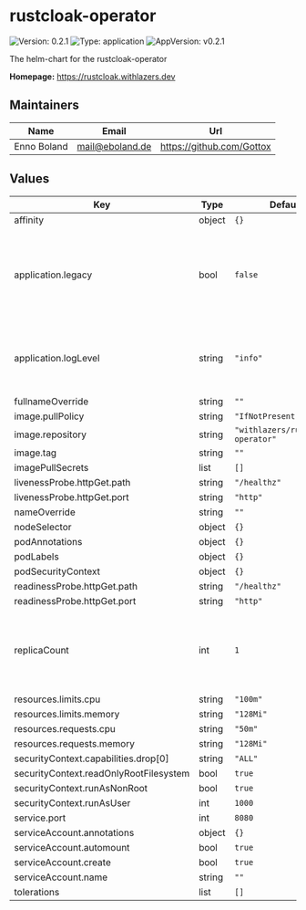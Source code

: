 # rustcloak-operator

![Version: 0.2.1](https://img.shields.io/badge/Version-0.2.1-informational?style=flat-square) ![Type: application](https://img.shields.io/badge/Type-application-informational?style=flat-square) ![AppVersion: v0.2.1](https://img.shields.io/badge/AppVersion-v0.2.1-informational?style=flat-square)

The helm-chart for the rustcloak-operator

**Homepage:** <https://rustcloak.withlazers.dev>

## Maintainers

| Name | Email | Url |
| ---- | ------ | --- |
| Enno Boland | <mail@eboland.de> | <https://github.com/Gottox> |

## Values

| Key | Type | Default | Description |
|-----|------|---------|-------------|
| affinity | object | `{}` |  |
| application.legacy | bool | `false` | enable legacy support. Before enabling, please consult [legacy support section](https://rustcloak.withlazers.dev/configuration/legacy-mode.html) of the rustcloak documentation. |
| application.logLevel | string | `"info"` | one of error, warn, info, debug, trace. Also supports the [env_logger format](https://docs.rs/env_logger/latest/env_logger/#enabling-logging) |
| fullnameOverride | string | `""` |  |
| image.pullPolicy | string | `"IfNotPresent"` |  |
| image.repository | string | `"withlazers/rustcloak-operator"` |  |
| image.tag | string | `""` |  |
| imagePullSecrets | list | `[]` |  |
| livenessProbe.httpGet.path | string | `"/healthz"` |  |
| livenessProbe.httpGet.port | string | `"http"` |  |
| nameOverride | string | `""` |  |
| nodeSelector | object | `{}` |  |
| podAnnotations | object | `{}` |  |
| podLabels | object | `{}` |  |
| podSecurityContext | object | `{}` |  |
| readinessProbe.httpGet.path | string | `"/healthz"` |  |
| readinessProbe.httpGet.port | string | `"http"` |  |
| replicaCount | int | `1` | must be 1. The rustcloak-operator currently does not support multiple replicas. |
| resources.limits.cpu | string | `"100m"` |  |
| resources.limits.memory | string | `"128Mi"` |  |
| resources.requests.cpu | string | `"50m"` |  |
| resources.requests.memory | string | `"128Mi"` |  |
| securityContext.capabilities.drop[0] | string | `"ALL"` |  |
| securityContext.readOnlyRootFilesystem | bool | `true` |  |
| securityContext.runAsNonRoot | bool | `true` |  |
| securityContext.runAsUser | int | `1000` |  |
| service.port | int | `8080` |  |
| serviceAccount.annotations | object | `{}` |  |
| serviceAccount.automount | bool | `true` |  |
| serviceAccount.create | bool | `true` |  |
| serviceAccount.name | string | `""` |  |
| tolerations | list | `[]` |  |


